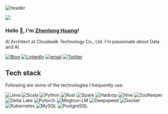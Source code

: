 ![header](https://user-images.githubusercontent.com/59918011/188706237-350b85a4-f2b8-43e1-9ef1-a853a41cc3d9.png)

![](https://komarev.com/ghpvc/?username=zhenlohuang&color=brightgreen)

### Hello 👋, I'm [Zhenlong Huang](https://www.linkedin.com/in/zhenlohuang/)!

AI Architect at Cloudwalk Technology Co., Ltd. I'm passionate about Data and AI.

[![Blog](https://img.shields.io/badge/Blog-777BB3?logo=hexo&logoColor=white&style=for-the-badge)](http://yidoo.xyz/)
[![LinkedIn](https://img.shields.io/badge/LinkedIn-0077C5?logo=linkedin&logoColor=white&style=for-the-badge)](https://www.linkedin.com/in/zhenlohuang/)
[![email](https://img.shields.io/badge/Email-ED4127?style=for-the-badge&logo=gmail&logoColor=white)](mailto:zhenlohuang@gmail.com)
[![Twitter](https://img.shields.io/badge/Twitter-0077C5?style=for-the-badge&logo=twitter&logoColor=white)](https://twitter.com/zhenlohuang)

## Tech stack

Following are some of the technologies I frequently use:

<div>
  <img
    alt="Java"
    src="https://img.shields.io/badge/-Java-ED4127?style=flat-square&logo=CoffeeScript&logoColor=white"
  />
  <img
    alt="Scala"
    src="https://img.shields.io/badge/-Scala-f0db4f?style=flat-square&logo=scala&logoColor=black"
  />
  <img
    alt="Python"
    src="https://img.shields.io/badge/-Python-306998?style=flat-square&logo=python&logoColor=white"
  />
  <img
    alt="Rust"
    src="https://img.shields.io/badge/-Rust-777BB3?style=flat-square&logo=rust&logoColor=white"
  />
  <img
    alt="Spark"
    src="https://img.shields.io/badge/-Spark-3BB8AA?style=flat-square&logo=spark&logoColor=white"
  />
   <img
    alt="Hadoop"
    src="https://img.shields.io/badge/-Hadoop-42b883?style=flat-square&logo=hadoop&logoColor=white"
  />
  <img
    alt="Hive"
    src="https://img.shields.io/badge/-Hive-CC6699?style=flat-square&logo=hive&logoColor=white"
  />
  <img
    alt="ZooKeeper"
    src="https://img.shields.io/badge/-ZooKeeper-dd1b16?style=flat-square&logo=zookeeper&logoColor=white"
  />
  <img
    alt="Delta Lake"
    src="https://img.shields.io/badge/-Delta_Lake-45b8d8?style=flat-square&logo=delta&logoColor=white"
  />
  <img
    alt="Pytorch"
    src="https://img.shields.io/badge/-Pytorch-00007C?style=flat-square&logo=pytorch&logoColor=white"
  />
  <img
    alt="Megtron-LM"
    src="https://img.shields.io/badge/-Megtron_LM-fb503b?style=flat-square&logo=megtron&logoColor=white"
  />
  <img
    alt="Deepspeed"
    src="https://img.shields.io/badge/-Deepspeed-e0234e?style=flat-square&logo=deepspeed&logoColor=white"
  />
  <img
    alt="Docker"
    src="https://img.shields.io/badge/-Docker-E34F26?style=flat-square&logo=docker&logoColor=white"
  />
  <img
    alt="Kubernetes"
    src="https://img.shields.io/badge/-Kubernetes-E34F26?style=flat-square&logo=kubernetes&logoColor=white"
  />
  <img
    alt="MySQL"
    src="https://img.shields.io/badge/-MySQL-00718B?style=flat-square&logo=mysql&logoColor=white"
  />
  <img
    alt="PostgreSQL"
    src="https://img.shields.io/badge/-PostgreSQL-0064a5?style=flat-square&logo=postgresql&logoColor=white"
  />
</div>
